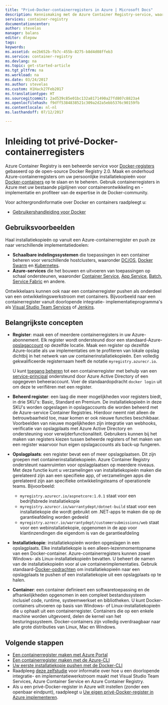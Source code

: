 ```yaml
---
title: "Privé-Docker-containerregisters in Azure | Microsoft Docs"
description: Kennismaking met de Azure Container Registry-service, waarmee u cloudgebaseerde, beheerde en persoonlijke Docker-registers kunt maken.
services: container-registry
documentationcenter: 
author: stevelas
manager: balans
editor: dlepow
tags: 
keywords: 
ms.assetid: ee2b652b-fb7c-455b-8275-b8d4d08ffeb3
ms.service: container-registry
ms.devlang: na
ms.topic: get-started-article
ms.tgt_pltfrm: na
ms.workload: na
ms.date: 03/24/2017
ms.author: stevelas
ms.custom: H1Hack27Feb2017
ms.translationtype: HT
ms.sourcegitcommit: 2ad539c85e01bc132a8171490a27fd807c8823a4
ms.openlocfilehash: f9dff5384838521c309a2d2a5ebb5376c90159fb
ms.contentlocale: nl-nl
ms.lasthandoff: 07/12/2017

---
```

# <a name="introduction-to-private-docker-container-registries"></a>Inleiding tot privé-Docker-containerregisters


Azure Container Registry is een beheerde service voor [Docker-registers](https://docs.docker.com/registry/) gebaseerd op de open-source Docker Registry 2.0. Maak en onderhoud Azure-containerregisters om uw persoonlijke installatiekopieën voor [Docker-containers](https://www.docker.com/what-docker) op te slaan en te beheren. Gebruik containerregisters in Azure met uw bestaande pijplijnen voor containerontwikkeling en -implementatie en profiteer van de expertise in de Docker-community.

Voor achtergrondinformatie over Docker en containers raadpleegt u:

* [Gebruikershandleiding voor Docker](https://docs.docker.com/engine/userguide/)




## <a name="use-cases"></a>Gebruiksvoorbeelden
Haal installatiekopieën op vanuit een Azure-containerregister en push ze naar verschillende implementatiedoelen:

* **Schaalbare indelingssystemen** die toepassingen in een container beheren voor verschillende hostclusters, waaronder [DC/OS](https://docs.mesosphere.com/), [Docker Swarm](https://docs.docker.com/swarm/) en [Kubernetes](http://kubernetes.io/docs/).
* **Azure-services** die het bouwen en uitvoeren van toepassingen op schaal ondersteunen, waaronder [Container Service](../container-service/index.yml), [App Service](/app-service/index.md), [Batch](../batch/index.md), [Service Fabric](../service-fabric/index.md) en andere.

Ontwikkelaars kunnen ook naar een containerregister pushen als onderdeel van een ontwikkelingswerkstroom met containers. Bijvoorbeeld naar een containerregister vanuit doorlopende integratie- implementatieprogramma's als [Visual Studio Team Services](https://www.visualstudio.com/docs/overview) of [Jenkins](https://jenkins.io/).





## <a name="key-concepts"></a>Belangrijkste concepten
* **Register**: maak een of meerdere containerregisters in uw Azure-abonnement. Elk register wordt ondersteund door een standaard-Azure-[opslagaccount](../storage/storage-introduction.md) op dezelfde locatie. Maak een register op dezelfde Azure-locatie als uw implementaties om te profiteren van lokale opslag dichtbij in het netwerk van uw containerinstallatiekopieën. Een volledig gekwalificeerde registernaam heeft de notatie `myregistry.azurecr.io`.

  U kunt [toegang beheren](container-registry-authentication.md) tot een containerregister met behulp van een [service-principal](../active-directory/active-directory-application-objects.md) ondersteund door Azure Active Directory of een opgegeven beheeraccount. Voer de standaardopdracht `docker login` uit om deze te verifiëren met een register.

* **Beheerd register**: een laag die meer mogelijkheden voor registers biedt, in drie SKU's: Basic, Standard en Premium. De installatiekopieën in deze SKU's worden opgeslagen in opslagaccounts die worden beheerd met de Azure-service Container Registries. Hierdoor neemt niet alleen de betrouwbaarheid toe, maar komen er ook nieuwe functies beschikbaar. Voorbeelden van nieuwe mogelijkheden zijn integratie van webhooks, verificatie van opslagplaats met Azure Active Directory en ondersteuning voor verwijderfunctionaliteit. Gebruikers kunnen bij het maken van registers kiezen tussen beheerde registers of het maken van een register waarvoor hun eigen opslagaccounts als back-up fungeren.

* **Opslagplaats**: een register bevat een of meer opslagplaatsen. Dit zijn groepen met containerinstallatiekopieën. Azure Container Registry ondersteunt naamruimten voor opslagplaatsen op meerdere niveaus. Met deze functie kunt u verzamelingen van installatiekopieën maken die gerelateerd zijn aan een specifieke app, of verzamelingen apps die gerelateerd zijn aan specifieke ontwikkelingsteams of operationele teams. Bijvoorbeeld:

  * `myregistry.azurecr.io/aspnetcore:1.0.1` staat voor een bedrijfsbrede installatiekopie
  * `myregistry.azurecr.io/warrantydept/dotnet-build` staat voor een installatiekopie die wordt gebruikt om .NET-apps te maken die op de garantieafdeling worden gedeeld
  * `myregistry.azrecr.io/warrantydept/customersubmissions/web` staat voor een webinstallatiekopie, opgenomen in de app voor klantinzendingen die eigendom is van de garantieafdeling

* **Installatiekopie**: installatiekopieën worden opgeslagen in een opslagplaats. Elke installatiekopie is een alleen-lezenmomentopname van een Docker-container. Azure-containerregisters kunnen zowel Windows- als Linux-installatiekopieën bevatten. U beheert de namen van de installatiekopieën voor al uw containerimplementaties. Gebruik standaard-[Docker-opdrachten](https://docs.docker.com/engine/reference/commandline/) om installatiekopieën naar een opslagplaats te pushen of een installatiekopie uit een opslagplaats op te halen.

* **Container**: een container definieert een softwaretoepassing en de afhankelijkheden opgenomen in een compleet bestandssysteem inclusief code, runtime, systeemwerkset en bibliotheken. U kunt Docker-containers uitvoeren op basis van Windows- of Linux-installatiekopieën die u ophaalt uit een containerregister. Containers die op een enkele machine worden uitgevoerd, delen de kernel van het besturingssysteem. Docker-containers zijn volledig overdraagbaar naar alle grote distributies van Linux, Mac en Windows.




## <a name="next-steps"></a>Volgende stappen
* [Een containerregister maken met Azure Portal](container-registry-get-started-portal.md)
* [Een containerregister maken met de Azure-CLI](container-registry-get-started-azure-cli.md)
* [Uw eerste installatiekopie pushen met de Docker-CLI](container-registry-get-started-docker-cli.md)
* Raadpleeg [deze zelfstudie](../container-service/container-service-docker-swarm-setup-ci-cd.md) voor informatie over hoe u een doorlopende integratie- en implementatiewerkstroom maakt met Visual Studio Team Services, Azure Container Service en Azure Container Registry.
* Als u een privé-Docker-register in Azure wilt instellen (zonder een openbaar eindpunt), raadpleegt u [Uw eigen privé-Docker-register in Azure implementeren](../virtual-machines/virtual-machines-linux-docker-registry-in-blob-storage.md).

